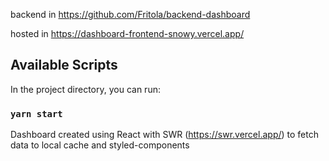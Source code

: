 backend in https://github.com/Fritola/backend-dashboard

hosted in https://dashboard-frontend-snowy.vercel.app/

## Available Scripts

In the project directory, you can run:
### `yarn start`

Dashboard created using React with SWR (https://swr.vercel.app/) to fetch data to local cache and styled-components
